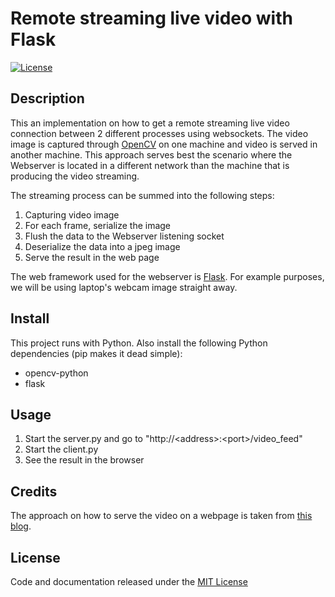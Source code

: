 # Remote streaming live video with Flask

[![License](https://img.shields.io/badge/license-MIT-blue.svg)](https://github.com/rena2damas/remote-opencv-streaming-live-video/blob/master/LICENSE)

## Description

This an implementation on how to get a remote streaming live video connection between 2 different processes using websockets. The video image is captured through [OpenCV](https://opencv.org/) on one machine and video is served in another machine. This approach serves best the scenario where the Webserver is located in a different network than the machine that is producing the video streaming.

The streaming process can be summed into the following steps:
1. Capturing video image
2. For each frame, serialize the image
3. Flush the data to the Webserver listening socket
4. Deserialize the data into a jpeg image
5. Serve the result in the web page

The web framework used for the webserver is [Flask](http://flask.pocoo.org/). For example purposes, we will be using laptop's webcam image straight away.

## Install
This project runs with Python. Also install the following Python dependencies (pip makes it dead simple):
* opencv-python
* flask

## Usage
1. Start the server.py and go to "http://&lt;address&gt;:&lt;port&gt;/video_feed"
2. Start the client.py
3. See the result in the browser
  
## Credits
The approach on how to serve the video on a webpage is taken from [this blog](http://blog.miguelgrinberg.com/post/video-streaming-with-flask).

## License
Code and documentation released under the [MIT License](https://github.com/rena2damas/remote-opencv-streaming-live-video/blob/master/LICENSE)
